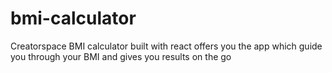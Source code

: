 # bmi-calculator
Creatorspace BMI calculator built with react offers you the app which guide you through your BMI and gives you results on the go

